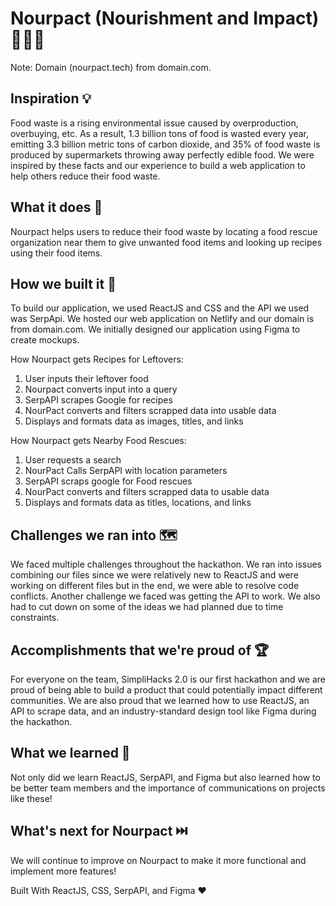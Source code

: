 # Nourpact (Nourishment and Impact) 🥫🍎🍳
Note: Domain (nourpact.tech) from domain.com.

## Inspiration 💡
Food waste is a rising environmental issue caused by overproduction, overbuying, etc. As a result, 1.3 billion tons of food is wasted every year, emitting 3.3 billion metric tons of carbon dioxide, and 35% of food waste is produced by supermarkets throwing away perfectly edible food. We were inspired by these facts and our experience to build a web application to help others reduce their food waste.

## What it does 🍎
Nourpact helps users to reduce their food waste by locating a food rescue organization near them to give unwanted food items and looking up recipes using their food items.

## How we built it 🔧
To build our application, we used ReactJS and CSS and the API we used was SerpApi. We hosted our web application on Netlify and our domain is from domain.com. We initially designed our application using Figma to create mockups.

How Nourpact gets Recipes for Leftovers: 
1. User inputs their leftover food
2. Nourpact converts input into a query 
3. SerpAPI scrapes Google for recipes 
4. NourPact converts and filters scrapped data into usable data
5. Displays and formats data as images, titles, and links

How Nourpact gets Nearby Food Rescues: 
1. User requests a search
2. NourPact Calls SerpAPI with location parameters
3. SerpAPI scraps google for Food rescues
4. NourPact converts and filters scrapped data to usable data
5. Displays and formats data as titles, locations, and links

## Challenges we ran into 🗺️
We faced multiple challenges throughout the hackathon. We ran into issues combining our files since we were relatively new to ReactJS and were working on different files but in the end, we were able to resolve code conflicts. Another challenge we faced was getting the API to work. We also had to cut down on some of the ideas we had planned due to time constraints.

## Accomplishments that we're proud of 🏆
For everyone on the team, SimpliHacks 2.0 is our first hackathon and we are proud of being able to build a product that could potentially impact different communities. We are also proud that we learned how to use ReactJS, an API to scrape data, and an industry-standard design tool like Figma during the hackathon. 

## What we learned 🧠
Not only did we learn ReactJS, SerpAPI, and Figma but also learned how to be better team members and the importance of communications on projects like these! 

## What's next for Nourpact ⏭️
We will continue to improve on Nourpact to make it more functional and implement more features! 

Built With ReactJS, CSS, SerpAPI, and Figma ❤️


